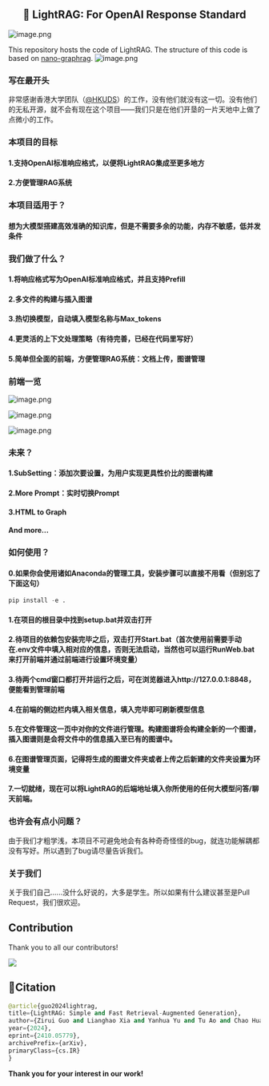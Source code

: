 <center><h2>🚀 LightRAG: For OpenAI Response Standard</h2></center>


![image.png](https://s2.loli.net/2024/12/18/uQAtk4C7Zm9IXVF.png)

This repository hosts the code of LightRAG. The structure of this code is based on [nano-graphrag](https://github.com/gusye1234/nano-graphrag).
![image.png](https://s2.loli.net/2024/12/18/yi1chsHWmCXTNrA.png)
</div>

### 写在最开头
非常感谢香港大学团队（[@HKUDS](https://github.com/HKUDS "@HKUDS")）的工作，没有他们就没有这一切。没有他们的无私开源，就不会有现在这个项目——我们只是在他们开垦的一片天地中上做了点微小的工作。

### 本项目的目标
#### 1.支持OpenAI标准响应格式，以便将LightRAG集成至更多地方
#### 2.方便管理RAG系统

### 本项目适用于？
#### 想为大模型搭建高效准确的知识库，但是不需要多余的功能，内存不敏感，低并发条件

### 我们做了什么？
#### 1.将响应格式写为OpenAI标准响应格式，并且支持Prefill
#### 2.多文件的构建与插入图谱
#### 3.热切换模型，自动填入模型名称与Max_tokens
#### 4.更灵活的上下文处理策略（有待完善，已经在代码里写好）
#### 5.简单但全面的前端，方便管理RAG系统：文档上传，图谱管理

### 前端一览
![image.png](https://s2.loli.net/2024/12/18/XDjilpqvQBruVtE.png)

![image.png](https://s2.loli.net/2024/12/18/T7U6brEgpstDR3q.png)

![image.png](https://s2.loli.net/2024/12/18/CLW7dhxicOepyFR.png)

### 未来？
#### 1.SubSetting：添加次要设置，为用户实现更具性价比的图谱构建
#### 2.More Prompt：实时切换Prompt
#### 3.HTML to Graph
#### And more...

### 如何使用？
#### 0.如果你会使用诸如Anaconda的管理工具，安装步骤可以直接不用看（但别忘了下面这句）
```python
pip install -e .
```
#### 1.在项目的根目录中找到setup.bat并双击打开
#### 2.待项目的依赖包安装完毕之后，双击打开Start.bat（首次使用前需要手动在.env文件中填入相对应的信息，否则无法启动，当然也可以运行RunWeb.bat来打开前端并通过前端进行设置环境变量）
#### 3.待两个cmd窗口都打开并运行之后，可在浏览器进入http://127.0.0.1:8848，便能看到管理前端
#### 4.在前端的侧边栏内填入相关信息，填入完毕即可刷新模型信息
#### 5.在文件管理这一页中对你的文件进行管理。构建图谱将会构建全新的一个图谱，插入图谱则是会将文件中的信息插入至已有的图谱中。
#### 6.在图谱管理页面，记得将生成的图谱文件夹或者上传之后新建的文件夹设置为环境变量
#### 7.一切就绪，现在可以将LightRAG的后端地址填入你所使用的任何大模型问答/聊天前端。

### 也许会有点小问题？
由于我们才粗学浅，本项目不可避免地会有各种奇奇怪怪的bug，就连功能解耦都没有写好。所以遇到了bug请尽量告诉我们。

### 关于我们
关于我们自己......没什么好说的，大多是学生。所以如果有什么建议甚至是Pull Request，我们很欢迎。

## Contribution

Thank you to all our contributors!

<a href="https://github.com/HKUDS/LightRAG/graphs/contributors">
  <img src="https://contrib.rocks/image?repo=HKUDS/LightRAG" />
</a>

## 🌟Citation

```python
@article{guo2024lightrag,
title={LightRAG: Simple and Fast Retrieval-Augmented Generation},
author={Zirui Guo and Lianghao Xia and Yanhua Yu and Tu Ao and Chao Huang},
year={2024},
eprint={2410.05779},
archivePrefix={arXiv},
primaryClass={cs.IR}
}
```
**Thank you for your interest in our work!**
